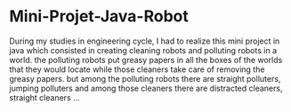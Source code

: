 # Mini-Projet-Java-Robot
During my studies in engineering cycle, I had to realize this mini project in java which consisted in creating cleaning robots and polluting robots in a world. the polluting robots put greasy papers in all the boxes of the worlds that they would locate while those cleaners take care of removing the greasy papers. but among the polluting robots there are straight polluters, jumping polluters and among those cleaners there are distracted cleaners, straight cleaners ...
